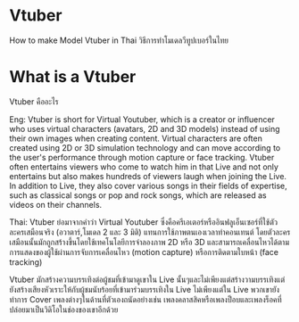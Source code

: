 # Vtuber
How to make Model Vtuber in Thai
วิธีการทำโมเดลวีทูปเบอร์ในไทย

# What is a Vtuber
Vtuber คืออะไร

Eng: Vtuber is short for Virtual Youtuber, which is a creator or influencer who uses virtual characters (avatars, 2D and 3D models) instead of using their own images when creating content. Virtual characters are often created using 2D or 3D simulation technology and can move according to the user's performance through motion capture or face tracking. Vtuber often entertains viewers who come to watch him in that Live and not only entertains but also makes hundreds of viewers laugh when joining the Live. In addition to Live, they also cover various songs in their fields of expertise, such as classical songs or pop and rock songs, which are released as videos on their channels.

Thai: Vtuber ย่อมาจากคำว่า Virtual Youtuber ซึ่งคือครีเอเตอร์หรืออินฟลูเอ็นเซอร์ที่ใช้ตัวละครเสมือนจริง (อวาตาร์,โมเดล 2 และ 3 มิติ) แทนการใช้ภาพตนเองเวลาทำคอนเทนต์ โดยตัวละครเสมือนนั้นมักถูกสร้างขึ้นโดยใช้เทคโนโลยีการจำลองภาพ 2D หรือ 3D และสามารถเคลื่อนไหวได้ตามการแสดงของผู้ใช้ผ่านการจับการเคลื่อนไหว (motion capture) หรือการติดตามใบหน้า (face tracking)

Vtuber มักสร้างความบรรเทิงต่อผู้ชมที่เข้ามาดูเขาใน Live นั้นๆและไม่เพียงแต่สร้างวามบรรเทิงแต่ยังสร้างเสียงหัวเราะให้กับผู้ชมนับร้อยที่เข้ามาร่วมบรรเทิงใน Live ไม่เพียงแต่ใน Live พวกเขายังทำการ Cover เพลงต่างๆในด้านที่ตัวเองถนัดอย่างเช่น เพลงคลาสสิคหรือเพลงป็อบและเพลงร็อคที่ปล่อยมาเป็นวิดิโอในช่องของเขาอีกด้วย









